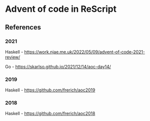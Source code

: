 # Advent of code in ReScript

## References

### 2021
Haskell - https://work.njae.me.uk/2022/05/09/advent-of-code-2021-review/

Go - https://skarlso.github.io/2021/12/14/aoc-day14/

### 2019
Haskell - https://github.com/frerich/aoc2019

### 2018
Haskell - https://github.com/frerich/aoc2018
